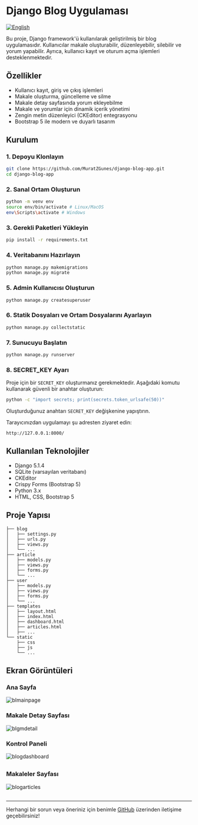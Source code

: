 # Django Blog Uygulaması
[![English](https://img.shields.io/badge/Language-English-blue)](https://github.com/MuratZGunes/django-blog-app/blob/main/README.md)

Bu proje, Django framework'ü kullanılarak geliştirilmiş bir blog uygulamasıdır. Kullanıcılar makale oluşturabilir, düzenleyebilir, silebilir ve yorum yapabilir. Ayrıca, kullanıcı kayıt ve oturum açma işlemleri desteklenmektedir.

## Özellikler

- Kullanıcı kayıt, giriş ve çıkış işlemleri
- Makale oluşturma, güncelleme ve silme
- Makale detay sayfasında yorum ekleyebilme
- Makale ve yorumlar için dinamik içerik yönetimi
- Zengin metin düzenleyici (CKEditor) entegrasyonu
- Bootstrap 5 ile modern ve duyarlı tasarım

## Kurulum

### 1. Depoyu Klonlayın

```bash
git clone https://github.com/MuratZGunes/django-blog-app.git
cd django-blog-app
```

### 2. Sanal Ortam Oluşturun

```bash
python -m venv env
source env/bin/activate # Linux/MacOS
env\Scripts\activate # Windows
```

### 3. Gerekli Paketleri Yükleyin

```bash
pip install -r requirements.txt
```

### 4. Veritabanını Hazırlayın

```bash
python manage.py makemigrations
python manage.py migrate
```

### 5. Admin Kullanıcısı Oluşturun

```bash
python manage.py createsuperuser
```

### 6. Statik Dosyaları ve Ortam Dosyalarını Ayarlayın

```bash
python manage.py collectstatic
```

### 7. Sunucuyu Başlatın

```bash
python manage.py runserver
```
### 8. SECRET_KEY Ayarı

Proje için bir `SECRET_KEY` oluşturmanız gerekmektedir. Aşağıdaki komutu kullanarak güvenli bir anahtar oluşturun:

```bash
python -c "import secrets; print(secrets.token_urlsafe(50))"
```

Oluşturduğunuz anahtarı `SECRET_KEY` değişkenine yapıştırın.


Tarayıcınızdan uygulamayı şu adresten ziyaret edin:

```
http://127.0.0.1:8000/
```

## Kullanılan Teknolojiler

- Django 5.1.4
- SQLite (varsayılan veritabanı)
- CKEditor
- Crispy Forms (Bootstrap 5)
- Python 3.x
- HTML, CSS, Bootstrap 5

## Proje Yapısı

```
├── blog
│   ├── settings.py
│   ├── urls.py
│   ├── views.py
│   └── ...
├── article
│   ├── models.py
│   ├── views.py
│   ├── forms.py
│   └── ...
├── user
│   ├── models.py
│   ├── views.py
│   ├── forms.py
│   └── ...
├── templates
│   ├── layout.html
│   ├── index.html
│   ├── dashboard.html
│   ├── articles.html
│   ├── ...
└── static
    ├── css
    ├── js
    └── ...
```

## Ekran Görüntüleri

### Ana Sayfa

![blmainpage](https://github.com/user-attachments/assets/9e81089e-bf3f-4039-8e28-4406700dca25)


### Makale Detay Sayfası

![blgmdetail](https://github.com/user-attachments/assets/cd3b825f-5ea9-403d-9f55-c2b00ae55087)

### Kontrol Paneli
![blogdashboard](https://github.com/user-attachments/assets/e4377118-77a9-4d89-b246-4add1582fb5d)

##

### Makaleler Sayfası
![blogarticles](https://github.com/user-attachments/assets/fe2c71c8-83e3-4e8e-ab65-9ad2e1e8bd0d)

##
---
Herhangi bir sorun veya öneriniz için benimle [GitHub](https://github.com/MuratZGunes/django-blog-app) üzerinden iletişime geçebilirsiniz!

